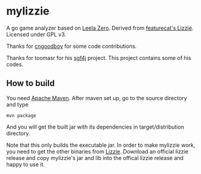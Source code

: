 # mylizzie
A go game analyzer based on [Leela Zero](https://github.com/gcp/leela-zero). Derived from [featurecat's Lizzie](https://github.com/featurecat/lizzie). Licensed under GPL v3. 

Thanks for [cngoodboy](https://github.com/cngoodboy/lizzie) for some code contributions. 

Thanks for toomasr for his [sgf4j](https://github.com/toomasr/sgf4j) project. This project contains some of his codes.

## How to build
You need [Apache Maven](http://maven.apache.org/). After maven set up, go to the source directory and type
```
mvn package
```
And you will get the built jar with its dependencies in target/distribution directory.

Note that this only builds the executable jar. In order to make mylizzie work, you need to get the other binaries from [Lizzie](https://github.com/featurecat/lizzie).
Download an official lizzie release and copy mylizzie's jar and lib into the offical lizzie release and happy to use it.
